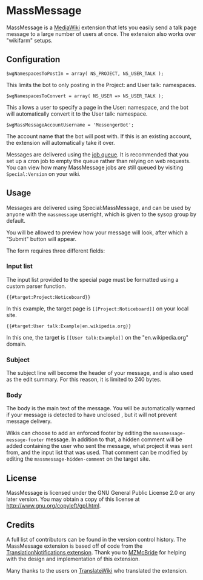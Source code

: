 # MassMessage

MassMessage is a [MediaWiki](https://www.mediawiki.org/) extension that lets you easily send a talk page message to a large number of users at once. The extension also works over "wikifarm" setups.

## Configuration

`
$wgNamespacesToPostIn = array( NS_PROJECT, NS_USER_TALK );
`

This limits the bot to only posting in the Project: and User talk: namespaces.

`
$wgNamespacesToConvert = array( NS_USER => NS_USER_TALK );
`

This allows a user to specify a page in the User: namespace, and the bot will automatically convert it to the User talk: namespace.

`
$wgMassMessageAccountUsername = 'MessengerBot';
`

The account name that the bot will post with. If this is an existing account, the extension will automatically take it over.

Messages are delivered using the [job queue](https://www.mediawiki.org/wiki/Manual:Job_queue). It is recommended that you set up a cron job to empty the queue rather than relying on web requests. You can view how many MassMessage jobs are still queued by visiting `Special:Version` on your wiki.


## Usage

Messages are delivered using Special:MassMessage, and can be used by anyone with the `massmessage` userright, which is given to the sysop group by default.

You will be allowed to preview how your message will look, after which a "Submit" button will appear.

The form requires three different fields:

### Input list

The input list provided to the special page must be formatted using a custom parser function.


`
{{#target:Project:Noticeboard}}
`

In this example, the target page is `[[Project:Noticeboard]]` on your local site.

`
{{#target:User talk:Example|en.wikipedia.org}}
`

In this one, the target is `[[User talk:Example]]` on the "en.wikipedia.org" domain.

### Subject

The subject line will become the header of your message, and is also used as the edit summary. For this reason, it is limited to 240 bytes.

### Body

The body is the main text of the message. You will be automatically warned if your message is detected to have unclosed <tags>, but it will not prevent message delivery.

Wikis can choose to add an enforced footer by editing the `massmessage-message-footer` message. In addition to that, a hidden comment will be added containing the user who sent the message, what project it was sent from, and the input list that was used. That comment can be modified by editing the `massmessage-hidden-comment` on the target site.

## License

MassMessage is licensed under the GNU General Public License 2.0 or any later version. You may obtain a copy of this license at <http://www.gnu.org/copyleft/gpl.html>.

## Credits

A full list of contributors can be found in the version control history. The MassMessage extension is based off of code from the [TranslationNotifications extension](https://mediawiki.org/wiki/Extension:TranslationNotifications). Thank you to [MZMcBride](https://en.wikipedia.org/wiki/User:MZMcBride) for helping with the design and implementation of this extension.

Many thanks to the users on [TranslateWiki](https://translatewiki.net) who translated the extension.
